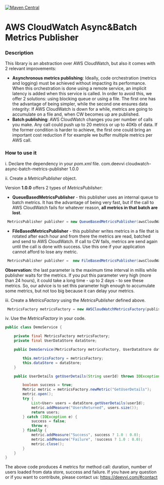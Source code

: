 [![Maven Central](https://maven-badges.herokuapp.com/maven-central/com.deevvi/cloudwatch-async-batch-metrics-publisher/badge.svg)](https://maven-badges.herokuapp.com/maven-central/com.deevvi/cloudwatch-async-batch-metrics-publisher)

# AWS CloudWatch Async&Batch Metrics Publisher #

### Description ###

This library is an abstraction over AWS CloudWatch, but also it comes with 2 relevant improvements:

* **Asynchronous metrics publishing**: Ideally, code orchestration (metrics and logging) must be achieved without impacting its performance. 
When this orchestration is done using a remote service, an implicit latency is added when this service is called. In order to avoid this, we offer 2 solutions: using blocking queue or using a file. The first one has the advantage of being simpler, while the second one ensures data integrity: If AWS CloudWatch is down for a while, metrics are going to accumulate on a file and, when CW becomes up are published.
* **Batch publishing**: AWS CloudWatch changes you per number of calls you make. Any call could push up to 20 metrics or up to 40Kb of data. If 
the former condition is harder to achieve, the first one could bring an important cost reduction if for example we buffer multiple metrics per AWS call.

### How to use it ###
i. Declare the dependency in your _pom.xml_ file.
<dependency>
  <groupId>com.deevvi</groupId>
  <artifactId>cloudwatch-async-batch-metrics-publisher</artifactId>
  <version>1.0.0</version>
</dependency>

ii. Create a _MetricsPublisher_ object.

Version **1.0.0** offers 2 types of _MetricsPublisher_:

* **QueueBasedMetricsPublisher** - this publisher uses an internal queue to batch metrics. It has the advantage of being very fast, but if the call to AWS CloudWatch fails for whatever reason, **all metrics in that batch are lost**.

```java
 MetricsPublisher publisher = new QueueBasedMetricsPublisher(awsCloudWatchClient, "my-service-namespace", 5000);
```
* **FileBasedMetricsPublisher** - this publisher writes metrics in a file that is rotated after each hour and from there the metrics are read, batched and send to AWS CloudWatch. If call to CW fails, metrics are send again until the call is done with success. Use this one if your application cannot afford to lose any metric.

```java
 MetricsPublisher publisher =  new FileBasedMetricsPublisher(awsCloudWatchClient, "/tmp/cw-experiment/", "test", 5000);
```
**Observation:** the last parameter is the maximum time interval in millis while publisher waits for the metrics. If you put this parameter very high (more than 24 hours), it could take a long time - up to 2 days - to see these metrics. So, our advice is to set this parameter high enough to accumulate some metrics, but not too big because it can delay your metrics.

iii. Create a _MetricsFactory_ using the _MetricsPublisher_ defined above.
```java
 MetricsFactory metricsFactory = new AWSCloudWatchMetricsFactory(publisher);
```
iv. Use the _MetricsFactory_ in your code.
```java
public class DemoService {

    private final MetricsFactory metricsFactory;
    private final UserDataStore dataStore;

    public DemoService(MetricsFactory metricsFactory, UserDataStore dataStore) {

        this.metricsFactory = metricsFactory;
        this.dataStore = dataStore;
    }

    public UserDetails getUserDetails(String userId) throws IOException {

        boolean success = true;
        Metric metric = metricsFactory.newMetric("GetUserDetails");
        metric.open();
        try {
            List<User> users = dataStore.getUserDetails(userId);
            metric.addMeasure("UsersReturned", users.size());
            return users;
        } catch (IOException e) {
            success = false;
            throw e;
        } finally {
            metric.addMeasure("Success", success ? 1.0 : 0.0);
            metric.addMeasure("Failure", !success ? 1.0 : 0.0);
            metric.close();
        }
    }
}
```
The above code produces 4 metrics for method call: duration, number of users loaded from data store, success and failure. 
If you have any question or if you want to contribute, please contact us: https://deevvi.com/#contact
